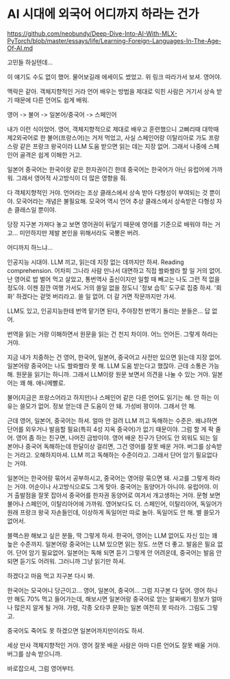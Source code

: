 # AI 시대에 외국어 어디까지 하라는 건가
 
https://github.com/neobundy/Deep-Dive-Into-AI-With-MLX-PyTorch/blob/master/essays/life/Learning-Foreign-Languages-In-The-Age-Of-AI.md
 
고민들 하실텐데... 
 
이 얘기도 수도 없이 했어. 물어보길래 에세이도 썼었고. 위 링크 따라가서 보셔. 영어야.
 
맥락은 같아. 객체지향적인 거라 언어 배우는 방법을 제대로 익힌 사람은 거기서 상속 받기 때문에 다른 언어도 쉽게 배워.
 
영어 -> 불어 -> 일본어/중국어 -> 스페인어
 
내가 이런 식이었어. 영어, 객체지향적으로 제대로 배우고 훈련했으니 고삐리때 대학때 제2외국어로 한 불어(프랑스어)는 거저 먹었고, 사실 스페인어랑 이탈리아로 가도 프랑스랑 같은 프랑크 왕국이라 LLM 도움 받으면 읽는 데는 지장 없어. 그래서 나중에 스페인어 골격은 쉽게 이해한 거고. 
 
일본어 중국어는 한국이랑 같은 한자권이긴 한데 중국어는 한국어가 아닌 유럽어에 가까워. 그래서 영어적 사고방식이 더 많은 영향을 줘.
 
다 객체지향적인 거야. 언어라는 조상 클래스에서 상속 받아 다형성이 부여되는 것 뿐이야. 모국어라는 개념은 불필요해. 모국어 역시 언어 추상 클래스에서 상속받은 다형성 자손 클래스일 뿐이야. 
 
당장 지구본 가져다 놓고 보면 영어권이 뒤덮기 때문에 영어를 기준으로 배워야 하는 거고... 미안하지만 제발 본인을 위해서라도 국뽕은 버려.
 
어디까지 하느냐...
 
인공지능 시대야. LLM 끼고, 읽는데 지장 없는 데까지만 하셔. Reading comprehension. 어차피 그나라 사람 만나서 대면하고 직접 쏼롸쏼라 할 일 거의 없어. 난 영어로 밥 벌어 먹고 살았고, 통번역사 출신이지만 일할 때 빼고는 나도 그런 적 없을 정도야. 이젠 잠깐 여행 가서도 거의 쓸일 없을 정도니 '정보 습득' 도구로 집중 하셔. '회화' 하겠다는 겉멋 버리라고. 쓸 일 없어. 더 갈 거면 작문까지만 가셔.
 
LLM도 있고, 인공지능한테 번역 맡기면 된다, 주야장천 번역기 돌리는 분들은... 답 없어.
 
번역을 읽는 거랑 이해하면서 원문을 읽는 건 천지 차이야. 어느 언어든. 그렇게 하라는 거야.
 
지금 내가 치중하는 건 영어, 한국어, 일본어, 중국어고 사전만 있으면 읽는데 지장 없어. 일본어랑 중국어는 나도 쏼롸쏼라 못 해. LLM 도움 받는다고 했잖아. 근데 소통은 가능해. 원문을 읽기는 하니까. 그래서 LLM이랑 원문 보면서 의견을 나눌 수 있는 거야. 일본어는 꽤 해. 애니메빨로.
 
불어(지금은 프랑스어라고 하지만)나 스페인어 같은 다른 언어도 읽기는 해. 안 하는 이유는 쓸모가 없어. 정보 얻는데 큰 도움이 안 돼. 가성비 꽝이야. 그래서 안 해.
 
근데 영어, 일본어, 중국어는 하셔. 얼마 안 걸려 LLM 끼고 독해하는 수준은. 왜냐하면 단어를 외우거나 발음할 필요(특히 4성 지옥 중국어)가 없기 때문이야. 그럼 할 게 팍 줄어. 영어 좀 하는 친구면, 나머진 금방이야. 영어 배운 친구가 단어도 안 외워도 되는 일본어나 중국어 독해하는데 한달이상 걸리면, 그건 영어를 잘못 배운 거야. 버그를 상속받는 거라고. 오해하지마셔. LLM 끼고 독해하는 수준이라고. 그래서 단어 암기 필요없다는 거야.
 
일본어는 한국어랑 묶어서 공부하시고, 중국어는 영어랑 묶으면 돼. 사고를 그렇게 하라는 거야. 어순이나 사고방식으로도 그게 맞아. 중국어는 동양어가 아니야. 유럽어야. 이거 출발점을 잘못 잡아서 중국어를 한자권 동양어로 여겨서 개고생하는 거야. 문형 보면 불어나 스페인어, 이탈리아어에 가까워. 영어보다도 더.  스페인어, 이탈리아어, 독일어가 원래 프랑크 왕국 자손들인데, 이상하게 독일어만 따로 놀아. 독일어도 안 해. 별 쓸모가 없어서.
 
블랙스완 해보고 싶은 분들, 딱 그렇게 하셔. 한국어, 영어는 LLM 없어도 자신 있는 꽤 높은 수준까지. 일본어랑 중국어는 LLM 있으면 읽는 정도. 쓰면 더 좋고. 발음은 필요 없어. 단어 암기 필요없어. 일본어는 독해 되면 듣기 그렇게 안 어려운데, 중국어는 발음 안 되면 듣기도 어려워. 그러니까 그냥 읽기만 하셔.
 
하겠다고 마음 먹고 지구본 다시 봐.
 
한국어는 모국어니 당근이고... 영어, 일본어, 중국어... 그럼 지구본 다 덮어. 영어 하나만 해도 70% 먹고 들어가는데, 해보시면 일본어랑 중국어로 얻는 알짜배기 정보가 얼마나 많은지 알게 될 거야. 가령, 각종 오타쿠 문화는 일본 여전히 못 따라가. 그림도 그렇고. 
 
중국어도 죽어도 못 하겠으면 일본어까지만이라도 하셔.
 
세상 만사 객체지향적인 거야. 영어 잘못 배운 사람은 아마 다른 언어도 잘못 배울 거야. 버그를 상속 받으니까.
 
바로잡으셔, 그럼 영어부터.
